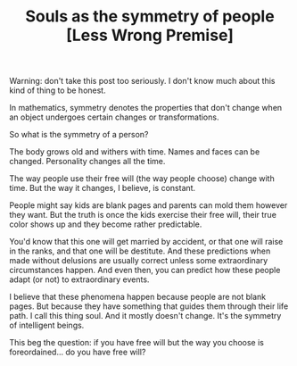 ﻿---
layout: post
title: "Souls as the symmetry of people [Less Wrong Premise]"
---

Warning: don't take this post too seriously. I don't know much about this kind of thing to be honest.

In mathematics, symmetry denotes the properties that don't change when an object undergoes certain changes or transformations.

So what is the symmetry of a person?

The body grows old and withers with time. Names and faces can be changed. Personality changes all the time.

The way people use their free will (the way people choose) change with time. But the way it changes, I believe, is constant.

People might say kids are blank pages and parents can mold them however they want. But the truth is once the kids exercise their free will, their true color shows up and they become rather predictable.

You'd know that this one will get married by accident, or that one will raise in the ranks, and that one will be destitute. And these predictions when made without delusions are usually correct unless some extraordinary circumstances happen. And even then, you can predict how these people adapt (or not) to extraordinary events.

I believe that these phenomena happen because people are not blank pages. But because they have something that guides them through their life path. I call this thing soul. And it mostly doesn't change. It's the symmetry of intelligent beings.

This beg the question: if you have free will but the way you choose is foreordained... do you have free will?